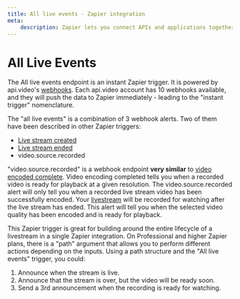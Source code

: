 ```yaml
---
title: All live events - Zapier integration
meta:
    description: Zapier lets you connect APIs and applications together without coding. The all live events Zapier trigger is a combination of 3 alerts - live stream created, live stream ended, and video source recorded.
---
```


# All Live Events

The All live events endpoint is an instant Zapier trigger. It is powered by api.video's [webhooks](/reference/api/Webhooks#list-all-webhooks). Each api.video account has 10 webhooks available, and they will push the data to Zapier immediately - leading to the "instant trigger" nomenclature.

The "all live events" is a combination of 3 webhook alerts. Two of them have been described in other Zapier triggers:

* [Live stream created](/sdks/nocode/live-stream-started.md)
* [Live stream ended](/sdks/nocode/live-stream-ended.md)
* video.source.recorded

"video.source.recorded" is a webhook endpoint **very similar** to [video encoded complete](/sdks/nocode/video-encoding-completed).  Video encoding completed tells you when a recorded video is ready for playback at a given resolution. The video.source.recorded alert will only tell you when a recorded live stream video has been successfully encoded. Your [livestream](/reference/api/Live-Streams#create-live-stream) will be recorded for watching after the live stream has ended. This alert will tell you when the selected video quality has been encoded and is ready for playback.

This Zapier trigger is great for building around the entire lifecycle of a livestream in a single Zapier integration. On Professional and higher Zapier plans, there is a "path" argument that allows you to perform different actions depending on the inputs. Using a path structure and the "All live events" trigger, you could:

1. Announce when the stream is live.
2. Announce that the stream is over, but the video will be ready soon.
3. Send a 3rd announcement when the recording is ready for watching.
